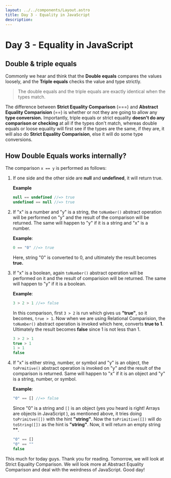```yaml
---
layout: ../../components/Layout.astro
title: Day 3 - Equality in JavaScript
description:
---
```


# Day 3 - Equality in JavaScript

## Double & triple equals

Commonly we hear and think that the **Double equals** compares the values loosely, and the **Triple equals** checks the value and type strictly.

> The double equals and the triple equals are exactly identical when the types match.

The difference between **Strict Equality Comparison** (===) and **Abstract Equality Comparision** (==) is whether or not they are going to allow any **type conversion.** Importantly, triple equals or strict equality **doesn't do any comparison or checking** at all if the types don't match, whereas double equals or loose equality will first see if the types are the same, if they are, it will also do **Strict Equality Comparision**, else it will do some type conversions.

## How Double Equals works internally?

The comparison `x == y` is performed as follows:

1. If one side and the other side are **null** and **undefined**, it will return true.

    **Example**

    ```js
    null == undefined //=> true
    undefined == null //=> true
    ```

2. If "x" is a number and "y" is a string, the `toNumber()` abstract operation will be performed on "y" and the result of the comparison will be returned. The same will happen to "y" if it is a string and "x" is a number.

    **Example**:

    ```js
    0 == "0" //=> true
    ```

    Here, string "0" is converted to 0, and ultimately the result becomes **true.**

3. If "x" is a boolean, again `toNumber()` abstract operation will be performed on it and the result of comparision will be returned. The same will happen to "y" if it is a boolean.

    **Example**:

    ```js
    3 > 2 > 1 //=> false
    ```

    In this comparison, first `3 > 2` is run which gives us **"true"**, so it becomes, `true > 1`. Now when we are using Relational Comparision, the `toNumber()` abstract operation is invoked which here, converts **true to 1**. Ultimately the result becomes **false** since 1 is not less than 1.

    ```js
    3 > 2 > 1
    true > 1
    1 > 1
    false
    ```

4. If "x" is either string, number, or symbol and "y" is an object, the `toPrmitive()` abstract operation is invoked on "y" and the result of the comparison is returned. Same will happen to "x" if it is an object and "y" is a string, number, or symbol.

    **Example**:

    ```js
    "0" == [] //=> false
    ```

    Since "0" is a string and `[]` is an object (yes you heard is right! Arrays are objects in JavaScript ), as mentioned above, it tries doing `toPrimitve([])` with the hint **"string"**. Now the `toPrimitive([])` will do `toString([])` as the hint is **"string"**. Now, it will return an empty string **""**.

    ```js
    "0" == []
    "0" == ""
    false
    ```

This much for today guys. Thank you for reading. Tomorrow, we will look at Strict Equality Comparison. We will look more at Abstract Equality Comparison and deal with the weirdness of JavaScript. Good day!
